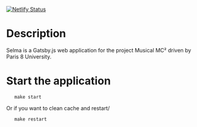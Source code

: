 [![Netlify Status](https://api.netlify.com/api/v1/badges/661486c9-982f-49bc-8afb-cb25fd2b1b7f/deploy-status)](https://app.netlify.com/sites/mc2/deploys)

# Description

Selma is a Gatsby.js web application for the project Musical MC² driven by Paris 8 University.

# Start the application
```
   make start
```
Or if you want to clean cache and restart/

```
   make restart
```
